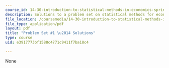 ```yaml
---
course_id: 14-30-introduction-to-statistical-methods-in-economics-spring-2009
description: Solutions to a problem set on statistical methods for economics.
file_location: /coursemedia/14-30-introduction-to-statistical-methods-in-economics-spring-2009/e3917773bf1588c4771c9411f7ba18c4_MIT14_30s09_sol_pset01.pdf
file_type: application/pdf
layout: pdf
title: "Problem Set #1 \u2014 Solutions"
type: course
uid: e3917773bf1588c4771c9411f7ba18c4

---
```

None